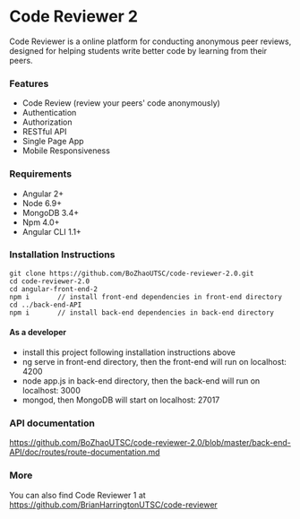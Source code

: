 # Code Reviewer 2

Code Reviewer is a online platform for conducting anonymous peer reviews, designed for helping students write better code by learning from their peers.


### Features
- Code Review (review your peers' code anonymously)
- Authentication
- Authorization
- RESTful API
- Single Page App
- Mobile Responsiveness

### Requirements
- Angular 2+
- Node 6.9+
- MongoDB 3.4+
- Npm 4.0+
- Angular CLI 1.1+


### Installation Instructions
```
git clone https://github.com/BoZhaoUTSC/code-reviewer-2.0.git
cd code-reviewer-2.0
cd angular-front-end-2
npm i       // install front-end dependencies in front-end directory
cd ../back-end-API
npm i       // install back-end dependencies in back-end directory
```

#### As a developer
-   install this project following installation instructions above
-   ng serve in front-end directory, then the front-end will run on localhost: 4200
-   node app.js in back-end directory, then the back-end will run on localhost: 3000
-   mongod, then MongoDB will start on localhost: 27017


### API documentation

https://github.com/BoZhaoUTSC/code-reviewer-2.0/blob/master/back-end-API/doc/routes/route-documentation.md


### More

You can also find Code Reviewer 1 at https://github.com/BrianHarringtonUTSC/code-reviewer

